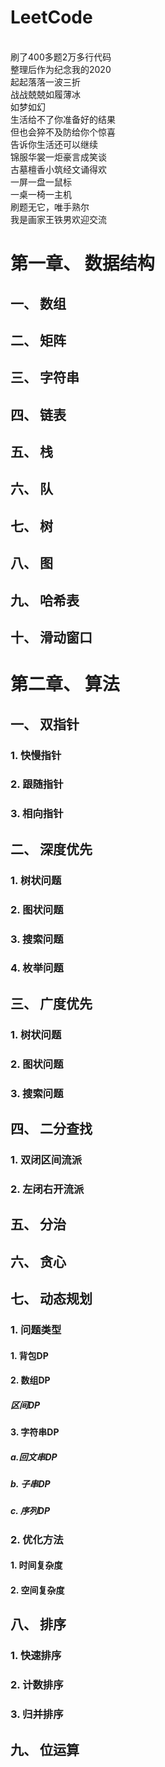 # LeetCode

<br/>
刷了400多题2万多行代码
<br/>
整理后作为纪念我的2020
<br/>
起起落落一波三折
<br/>
战战兢兢如履薄冰
<br/>
如梦如幻
<br/>
生活给不了你准备好的结果
<br/>
但也会猝不及防给你个惊喜
<br/>
告诉你生活还可以继续
<br/>
锦服华裳一炬豪言成笑谈
<br/>
古墓檀香小筑经文诵得欢
<br/>
一屏一盘一鼠标
<br/>
一桌一椅一主机
<br/>
刷题无它，唯手熟尔
<br/>
我是画家王铁男欢迎交流
<br/>

# 第一章、 数据结构
## 一、 数组
## 二、 矩阵
## 三、 字符串
## 四、 链表
## 五、 栈
## 六、 队
## 七、 树
## 八、 图
## 九、 哈希表
## 十、 滑动窗口
# 第二章、 算法
## 一、 双指针
### 1. 快慢指针
### 2. 跟随指针
### 3. 相向指针
## 二、 深度优先
### 1. 树状问题
### 2. 图状问题
### 3. 搜索问题
### 4. 枚举问题
## 三、 广度优先
### 1. 树状问题
### 2. 图状问题
### 3. 搜索问题
## 四、 二分查找
### 1. 双闭区间流派
### 2. 左闭右开流派
## 五、 分治
## 六、 贪心
## 七、 动态规划
### 1. 问题类型
#### 1. 背包DP
#### 2. 数组DP
##### 区间DP
#### 3. 字符串DP
##### a.回文串DP
##### b. 子串DP
##### c. 序列DP
### 2. 优化方法
#### 1. 时间复杂度
#### 2. 空间复杂度
## 八、 排序
### 1. 快速排序
### 2. 计数排序
### 3. 归并排序
## 九、 位运算
